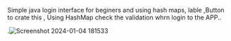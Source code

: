 Simple java login interface for beginers and using hash maps, lable ,Button to crate this , Using HashMap check the validation whrn login to the APP..



.![Screenshot 2024-01-04 181533](https://github.com/kavinduGunasekara/JAVA-Login_System/assets/137909922/11283627-3a6e-4fb7-876d-3e333b5999d4)
